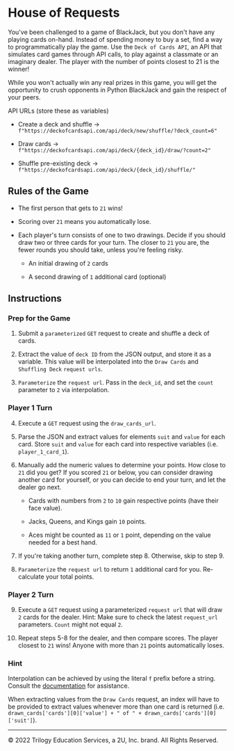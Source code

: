 # House of Requests

You've been challenged to a game of BlackJack, but you don't have any playing cards on-hand. Instead of spending money to buy a set, find a way to programmatically play the game. Use the `Deck of Cards API`, an API that simulates card games through API calls, to play against a classmate or an imaginary dealer. The player with the number of points closest to 21 is the winner!

While you won't actually win any real prizes in this game, you will get the opportunity to crush opponents in Python BlackJack and gain the respect of your peers.

API URLs (store these as variables)

* Create a deck and shuffle -> `f"https://deckofcardsapi.com/api/deck/new/shuffle/?deck_count=6" `

* Draw cards -> `f"https://deckofcardsapi.com/api/deck/{deck_id}/draw/?count=2"`

* Shuffle pre-existing deck -> `f"https://deckofcardsapi.com/api/deck/{deck_id}/shuffle/"`

## Rules of the Game

* The first person that gets to `21` wins!

* Scoring over `21` means you automatically lose.

* Each player's turn consists of one to two drawings. Decide if you should draw two or three cards for your turn. The closer to `21` you are, the fewer rounds you should take, unless you're feeling risky.

  * An initial drawing of `2` cards

  * A second drawing of `1` additional card (optional)

## Instructions

### Prep for the Game

1. Submit a `parameterized` `GET` request to create and shuffle a deck of cards.

2. Extract the value of `deck ID` from the JSON output, and store it as a variable. This value will be interpolated into the `Draw Cards` and `Shuffling Deck` `request urls`.

3. `Parameterize` the `request url`. Pass in the `deck_id`, and set the `count` parameter to `2` via interpolation.

### Player 1 Turn

4. Execute a `GET` request using the `draw_cards_url`.

5. Parse the JSON and extract values for elements `suit` and `value` for each card. Store `suit` and `value` for each card into respective variables (i.e. `player_1_card_1`).

6. Manually add the numeric values to determine your points. How close to `21` did you get? If you scored `21` or below, you can consider drawing another card for yourself, or you can decide to end your turn, and let the dealer go next.

    * Cards with numbers from `2` to `10` gain respective points (have their face value).

    * Jacks, Queens, and Kings gain `10` points.

    * Aces might be counted as `11` or `1` point, depending on the value needed for a best hand.

7. If you're taking another turn, complete step 8. Otherwise, skip to step 9.

8. `Parameterize` the `request url` to return `1` additional card for you. Re-calculate your total points.

### Player 2 Turn

9. Execute a `GET` request using a parameterized `request url` that will draw `2` cards for the dealer. Hint: Make sure to check the latest `request_url` parameters. `Count` might not equal `2`.

10. Repeat steps 5-8 for the dealer, and then compare scores. The player closest to `21` wins! Anyone with more than `21` points automatically loses.

### Hint

Interpolation can be achieved by using the literal `f` prefix before a string. Consult the [documentation](https://www.programiz.com/python-programming/string-interpolation) for assistance.

When extracting values from the `Draw Cards` request, an index will have to be provided to extract values whenever more than one card is returned (i.e. `drawn_cards['cards'][0]['value'] + " of " + drawn_cards['cards'][0]['suit']`).

---

© 2022 Trilogy Education Services, a 2U, Inc. brand. All Rights Reserved.
